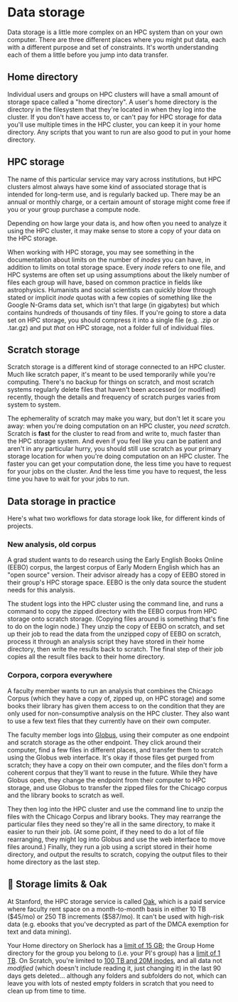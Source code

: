 # Data storage
Data storage is a little more complex on an HPC system than on your own computer. There are three different places where you might put data, each with a different purpose and set of constraints. It's worth understanding each of them a little before you jump into data transfer.

## Home directory
Individual users and groups on HPC clusters will have a small amount of storage space called a "home directory". A user's home directory is the directory in the filesystem that they're located in when they log into the cluster. If you don't have access to, or can't pay for HPC storage for data you'll use multiple times in the HPC cluster, you can keep it in your home directory. Any scripts that you want to run are also good to put in your home directory.

## HPC storage
The name of this particular service may vary across institutions, but HPC clusters almost always have some kind of associated storage that is intended for long-term use, and is regularly backed up. There may be an annual or monthly charge, or a certain amount of storage might come free if you or your group purchase a compute node.

Depending on how large your data is, and how often you need to analyze it using the HPC cluster, it may make sense to store a copy of your data on the HPC storage. 

When working with HPC storage, you may see something in the documentation about limits on the number of *inodes* you can have, in addition to limits on total storage space. Every *inode* refers to one file, and HPC systems are often set up using assumptions about the likely number of files each group will have, based on common practice in fields like astrophysics. Humanists and social scientists can quickly blow through stated or implicit *inode* quotas with a few copies of something like the Google N-Grams data set, which isn't that large (in gigabytes) but which contains hundreds of thousands of tiny files. If you're going to store a data set on HPC storage, you should compress it into a single file (e.g. .zip or .tar.gz) and put *that* on HPC storage, not a folder full of individual files.

## Scratch storage
Scratch storage is a different kind of storage connected to an HPC cluster. Much like scratch paper, it's meant to be used temporarily while you're computing. There's no backup for things on scratch, and most scratch systems regularly delete files that haven't been accessed (or modified) recently, though the details and frequency of scratch purges varies from system to system.

The ephemerality of scratch may make you wary, but don't let it scare you away: when you're doing computation on an HPC cluster, you *need scratch*. Scratch is **fast** for the cluster to read from and write to, much faster than the HPC storage system. And even if you feel like you can be patient and aren't in any particular hurry, you should still use scratch as your primary storage location for when you're doing computation on an HPC cluster. The faster you can get your computation done, the less time you have to request for your jobs on the cluster. And the less time you have to request, the less time you have to wait for your jobs to run.

## Data storage in practice
Here's what two workflows for data storage look like, for different kinds of projects.

### New analysis, old corpus
A grad student wants to do research using the Early English Books Online (EEBO) corpus, the largest corpus of Early Modern English which has an "open source" version. Their advisor already has a copy of EEBO stored in their group's HPC storage space. EEBO is the only data source the student needs for this analysis.

The student logs into the HPC cluster using the command line, and runs a command to copy the zipped directory with the EEBO corpus from HPC storage onto scratch storage. (Copying files around is something that's fine to do on the login node.) They unzip the copy of EEBO on scratch, and set up their job to read the data from the unzipped copy of EEBO on scratch, process it through an analysis script they have stored in their home directory, then write the results back to scratch. The final step of their job copies all the result files back to their home directory.

### Corpora, corpora everywhere
A faculty member wants to run an analysis that combines the Chicago Corpus (which they have a copy of, zipped up, on HPC storage) and some books their library has given them access to on the condition that they are only used for non-consumptive analysis on the HPC cluster. They also want to use a few text files that they currently have on their own computer.

The faculty member logs into [Globus](data-transfer.md#Globus), using their computer as one endpoint and scratch storage as the other endpoint. They click around their computer, find a few files in different places, and transfer them to scratch using the Globus web interface. It's okay if those files get purged from scratch; they have a copy on their own computer, and the files don't form a coherent corpus that they'll want to reuse in the future. While they have Globus open, they change the endpoint from their computer to HPC storage, and use Globus to transfer the zipped files for the Chicago corpus and the library books to scratch as well.

They then log into the HPC cluster and use the command line to unzip the files with the Chicago Corpus and library books. They may rearrange the particular files they need so they're all in the same directory, to make it easier to run their job. (At some point, if they need to do a lot of file rearranging, they might log into Globus and use the web interface to move files around.) Finally, they run a job using a script stored in their home directory, and output the results to scratch, copying the output files to their home directory as the last step.

## 🌲 Storage limits & Oak
At Stanford, the HPC storage service is called [Oak](https://uit.stanford.edu/service/oak-storage), which is a paid service where faculty rent space on a month-to-month basis in either 10 TB (\$45/mo) or 250 TB increments (\$587/mo). It can't be used with high-risk data (e.g. ebooks that you've decrypted as part of the DMCA exemption for text and data mining).

Your Home directory on Sherlock has a [limit of 15 GB](https://www.sherlock.stanford.edu/docs/storage/filesystems/#home); the Group Home directory for the group you belong to (i.e. your PI's group) has a [limit of 1 TB](https://www.sherlock.stanford.edu/docs/storage/filesystems/#group_home). On Scratch, you're limited to [100 TB and 20M inodes](https://www.sherlock.stanford.edu/docs/storage/filesystems/#scratch), and all data not *modified* (which doesn't include reading it, just changing it) in the last 90 days gets deleted... although any folders and subfolders do not, which can leave you with lots of nested empty folders in scratch that you need to clean up from time to time.
